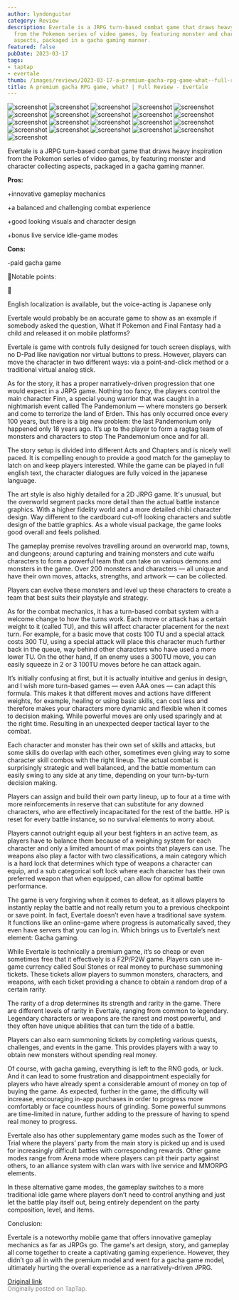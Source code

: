 ```yaml
---
author: lyndonguitar
category: Review
description: Evertale is a JRPG turn-based combat game that draws heavy inspiration
  from the Pokemon series of video games, by featuring monster and character collecting
  aspects, packaged in a gacha gaming manner.
featured: false
pubDate: 2023-03-17
tags:
- taptap
- evertale
thumb: /images/reviews/2023-03-17-a-premium-gacha-rpg-game-what--full-review---evertale-0.avif
title: A premium gacha RPG game, what? | Full Review - Evertale
---
```


<div class="gallery">
  <img src="/images/reviews/2023-03-17-a-premium-gacha-rpg-game-what--full-review---evertale-0.avif" alt="screenshot" />
  <img src="/images/reviews/2023-03-17-a-premium-gacha-rpg-game-what--full-review---evertale-1.avif" alt="screenshot" />
  <img src="/images/reviews/2023-03-17-a-premium-gacha-rpg-game-what--full-review---evertale-2.avif" alt="screenshot" />
  <img src="/images/reviews/2023-03-17-a-premium-gacha-rpg-game-what--full-review---evertale-3.avif" alt="screenshot" />
  <img src="/images/reviews/2023-03-17-a-premium-gacha-rpg-game-what--full-review---evertale-4.avif" alt="screenshot" />
  <img src="/images/reviews/2023-03-17-a-premium-gacha-rpg-game-what--full-review---evertale-5.avif" alt="screenshot" />
  <img src="/images/reviews/2023-03-17-a-premium-gacha-rpg-game-what--full-review---evertale-6.avif" alt="screenshot" />
  <img src="/images/reviews/2023-03-17-a-premium-gacha-rpg-game-what--full-review---evertale-7.avif" alt="screenshot" />
  <img src="/images/reviews/2023-03-17-a-premium-gacha-rpg-game-what--full-review---evertale-8.avif" alt="screenshot" />
  <img src="/images/reviews/2023-03-17-a-premium-gacha-rpg-game-what--full-review---evertale-9.avif" alt="screenshot" />
  <img src="/images/reviews/2023-03-17-a-premium-gacha-rpg-game-what--full-review---evertale-10.avif" alt="screenshot" />
  <img src="/images/reviews/2023-03-17-a-premium-gacha-rpg-game-what--full-review---evertale-11.avif" alt="screenshot" />
  <img src="/images/reviews/2023-03-17-a-premium-gacha-rpg-game-what--full-review---evertale-12.avif" alt="screenshot" />
  <img src="/images/reviews/2023-03-17-a-premium-gacha-rpg-game-what--full-review---evertale-13.avif" alt="screenshot" />
  <img src="/images/reviews/2023-03-17-a-premium-gacha-rpg-game-what--full-review---evertale-14.avif" alt="screenshot" />
  <img src="/images/reviews/2023-03-17-a-premium-gacha-rpg-game-what--full-review---evertale-15.avif" alt="screenshot" />
  <img src="/images/reviews/2023-03-17-a-premium-gacha-rpg-game-what--full-review---evertale-16.avif" alt="screenshot" />
  <img src="/images/reviews/2023-03-17-a-premium-gacha-rpg-game-what--full-review---evertale-17.avif" alt="screenshot" />
  <img src="/images/reviews/2023-03-17-a-premium-gacha-rpg-game-what--full-review---evertale-18.avif" alt="screenshot" />
  <img src="/images/reviews/2023-03-17-a-premium-gacha-rpg-game-what--full-review---evertale-19.avif" alt="screenshot" />
  <img src="/images/reviews/2023-03-17-a-premium-gacha-rpg-game-what--full-review---evertale-20.avif" alt="screenshot" />
</div>

Evertale is a JRPG turn-based combat game that draws heavy inspiration from the Pokemon series of video games, by featuring monster and character collecting aspects, packaged in a gacha gaming manner.


**Pros:**


+innovative gameplay mechanics

+a balanced and challenging combat experience

+good looking visuals and character design

+bonus live service idle-game modes


**Cons:**


-paid gacha game

📝Notable points:

📝

English localization is available, but the voice-acting is Japanese only

Evertale would probably be an accurate game to show as an example if somebody asked the question, What If Pokemon and Final Fantasy had a child and released it on mobile platforms?

Evertale is game with controls fully designed for touch screen displays, with no D-Pad like navigation nor virtual buttons to press. However, players can move the character in two different ways: via a point-and-click method or a traditional virtual analog stick.

As for the story, it has a proper narratively-driven progression that one would expect in a JRPG game. Nothing too fancy, the players control the main character Finn, a special young warrior that was caught in a nightmarish event called The Pandemonium — where monsters go berserk and come to terrorize the land of Erden. This has only occurred once every 100 years, but there is a big new problem: the last Pandemonium only happened only 18 years ago. It’s up to the player to form a ragtag team of monsters and characters to stop The Pandemonium once and for all.

The story setup is divided into different Acts and Chapters and is nicely well paced. It is compelling enough to provide a good match for the gameplay to latch on and keep players interested. While the game can be played in full english text, the character dialogues are fully voiced in the japanese language.

The art style is also highly detailed for a 2D JRPG game. It's unusual, but the overworld segment packs more detail than the actual battle instance graphics. With a higher fidelity world and a more detailed chibi character design. Way different to the cardboard cut-off looking characters and subtle design of the battle graphics. As a whole visual package, the game looks good overall and feels polished.

The gameplay premise revolves travelling around an overworld map, towns, and dungeons; around capturing and training monsters and cute waifu characters to form a powerful team that can take on various demons and monsters in the game. Over 200 monsters and characters  — all unique and have their own moves, attacks, strengths, and artwork — can be collected.

Players can evolve these monsters and level up these characters to create a team that best suits their playstyle and strategy.

As for the combat mechanics, it has a turn-based combat system with a welcome change to how the turns work. Each move or attack has a certain weight to it (called TU), and this will affect character placement for the next turn. For example, for a basic move that costs 100 TU and a special attack costs 300 TU, using a special attack will place this character much further back in the queue, way behind other characters who have used a more lower TU. On the other hand, If an enemy uses a 300TU move, you can easily squeeze in 2 or 3 100TU moves before he can attack again.

It’s initially confusing at first, but it is actually intuitive and genius in design, and I wish more turn-based games — even AAA ones — can adapt this formula. This makes it that different moves and actions have different weights, for example, healing or using basic skills, can cost less and therefore makes your characters more dynamic and flexible when it comes to decision making. While powerful moves are only used sparingly and at the right time. Resulting in an unexpected deeper tactical layer to the combat.

Each character and monster has their own set of skills and attacks, but some skills do overlap with each other, sometimes even giving way to some character skill combos with the right lineup. The actual combat is surprisingly strategic and well balanced, and the battle momentum can easily swing to any side at any time, depending on your turn-by-turn decision making.

Players can assign and build their own party lineup, up to four at a time with more reinforcements in reserve that can substitute for any downed characters, who are effectively incapacitated for the rest of the battle. HP is reset for every battle instance, so no survival elements to worry about.

Players cannot outright equip all your best fighters in an active team, as players have to balance them because of a weighing system for each character and only a limited amount of max points that players can use. The weapons also play a factor with two classifications, a main category which is a hard lock that determines which type of weapons a character can equip, and a sub categorical soft lock where each character has their own preferred weapon that when equipped, can allow for optimal battle performance.

The game is very forgiving when it comes to defeat, as it allows players to instantly replay the battle and not really return you to a previous checkpoint or save point. In fact, Evertale doesn’t even have a traditional save system. It functions like an online-game where progress is automatically saved, they even have servers that you can log in. Which brings us to Evertale’s next element: Gacha gaming.

While Evertale is technically a premium game, it’s so cheap or even sometimes free that it effectively is a F2P/P2W game. Players can use in-game currency called Soul Stones or real money to purchase summoning tickets. These tickets allow players to summon monsters, characters, and weapons, with each ticket providing a chance to obtain a random drop of a certain rarity.

The rarity of a drop determines its strength and rarity in the game. There are different levels of rarity in Evertale, ranging from common to legendary. Legendary characters or weapons are the rarest and most powerful, and they often have unique abilities that can turn the tide of a battle.

Players can also earn summoning tickets by completing various quests, challenges, and events in the game. This provides players with a way to obtain new monsters without spending real money.

Of course, with gacha gaming, everything is left to the RNG gods, or luck. And it can lead to some frustration and disappointment especially for players who have already spent a considerable amount of money on top of buying the game. As expected, further in the game, the difficulty will increase, encouraging in-app purchases in order to progress more comfortably or face countless hours of grinding. Some powerful summons are time-limited in nature, further adding to the pressure of having to spend real money to progress.

Evertale also has other supplementary game modes such as the Tower of Trial where the players’ party from the main story is picked up and is used for increasingly difficult battles with corresponding rewards. Other game modes range from Arena mode where players can pit their party against others, to an alliance system with clan wars with live service and MMORPG elements.

In these alternative game modes, the gameplay switches to a more traditional idle game where players don’t need to control anything and just let the battle play itself out, being entirely dependent on the party composition, level, and items.

Conclusion:

Evertale is a noteworthy mobile game that offers innovative gameplay mechanics as far as JRPGs go. The game's art design, story, and gameplay all come together to create a captivating gaming experience. However, they didn’t go all in with the premium model and went for a gacha game model, ultimately hurting the overall experience as a narratively-driven JPRG.

[Original link](https://www.taptap.io/post/4820347)<br><span style="font-size: 0.95em; color: #888;">Originally posted on TapTap.</span>